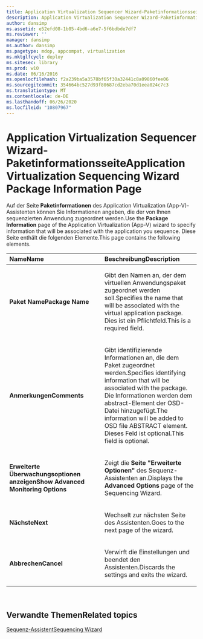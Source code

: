 ```yaml
---
title: Application Virtualization Sequencer Wizard-Paketinformationsseite
description: Application Virtualization Sequencer Wizard-Paketinformationsseite
author: dansimp
ms.assetid: e52efd08-1b05-4bd6-a6e7-5f6bdbde7df7
ms.reviewer: ''
manager: dansimp
ms.author: dansimp
ms.pagetype: mdop, appcompat, virtualization
ms.mktglfcycl: deploy
ms.sitesec: library
ms.prod: w10
ms.date: 06/16/2016
ms.openlocfilehash: f2a239ba5a3578bf65f30a32441c8a09860fee06
ms.sourcegitcommit: 354664bc527d93f80687cd2eba70d1eea024c7c3
ms.translationtype: MT
ms.contentlocale: de-DE
ms.lasthandoff: 06/26/2020
ms.locfileid: "10807967"
---
```

# <span data-ttu-id="6fbae-103">Application Virtualization Sequencer Wizard-Paketinformationsseite</span><span class="sxs-lookup"><span data-stu-id="6fbae-103">Application Virtualization Sequencing Wizard Package Information Page</span></span>


<span data-ttu-id="6fbae-104">Auf der Seite **Paketinformationen** des Application Virtualization (App-V)-Assistenten können Sie Informationen angeben, die der von Ihnen sequenzierten Anwendung zugeordnet werden.</span><span class="sxs-lookup"><span data-stu-id="6fbae-104">Use the **Package Information** page of the Application Virtualization (App-V) wizard to specify information that will be associated with the application you sequence.</span></span> <span data-ttu-id="6fbae-105">Diese Seite enthält die folgenden Elemente.</span><span class="sxs-lookup"><span data-stu-id="6fbae-105">This page contains the following elements.</span></span>

<table>
<colgroup>
<col width="50%" />
<col width="50%" />
</colgroup>
<thead>
<tr class="header">
<th align="left"><span data-ttu-id="6fbae-106">Name</span><span class="sxs-lookup"><span data-stu-id="6fbae-106">Name</span></span></th>
<th align="left"><span data-ttu-id="6fbae-107">Beschreibung</span><span class="sxs-lookup"><span data-stu-id="6fbae-107">Description</span></span></th>
</tr>
</thead>
<tbody>
<tr class="odd">
<td align="left"><p><strong><span data-ttu-id="6fbae-108">Paket Name</span><span class="sxs-lookup"><span data-stu-id="6fbae-108">Package Name</span></span></strong></p></td>
<td align="left"><p><span data-ttu-id="6fbae-109">Gibt den Namen an, der dem virtuellen Anwendungspaket zugeordnet werden soll.</span><span class="sxs-lookup"><span data-stu-id="6fbae-109">Specifies the name that will be associated with the virtual application package.</span></span> <span data-ttu-id="6fbae-110">Dies ist ein Pflichtfeld.</span><span class="sxs-lookup"><span data-stu-id="6fbae-110">This is a required field.</span></span></p></td>
</tr>
<tr class="even">
<td align="left"><p><strong><span data-ttu-id="6fbae-111">Anmerkungen</span><span class="sxs-lookup"><span data-stu-id="6fbae-111">Comments</span></span></strong></p></td>
<td align="left"><p><span data-ttu-id="6fbae-112">Gibt identifizierende Informationen an, die dem Paket zugeordnet werden.</span><span class="sxs-lookup"><span data-stu-id="6fbae-112">Specifies identifying information that will be associated with the package.</span></span> <span data-ttu-id="6fbae-113">Die Informationen werden dem abstract-Element der OSD-Datei hinzugefügt.</span><span class="sxs-lookup"><span data-stu-id="6fbae-113">The information will be added to OSD file ABSTRACT element.</span></span> <span data-ttu-id="6fbae-114">Dieses Feld ist optional.</span><span class="sxs-lookup"><span data-stu-id="6fbae-114">This field is optional.</span></span></p></td>
</tr>
<tr class="odd">
<td align="left"><p><strong><span data-ttu-id="6fbae-115">Erweiterte Überwachungsoptionen anzeigen</span><span class="sxs-lookup"><span data-stu-id="6fbae-115">Show Advanced Monitoring Options</span></span></strong></p></td>
<td align="left"><p><span data-ttu-id="6fbae-116">Zeigt die <strong> Seite "Erweiterte Optionen" </strong> des Sequenz-Assistenten an.</span><span class="sxs-lookup"><span data-stu-id="6fbae-116">Displays the <strong>Advanced Options</strong> page of the Sequencing Wizard.</span></span></p></td>
</tr>
<tr class="even">
<td align="left"><p><strong><span data-ttu-id="6fbae-117">Nächste</span><span class="sxs-lookup"><span data-stu-id="6fbae-117">Next</span></span></strong></p></td>
<td align="left"><p><span data-ttu-id="6fbae-118">Wechselt zur nächsten Seite des Assistenten.</span><span class="sxs-lookup"><span data-stu-id="6fbae-118">Goes to the next page of the wizard.</span></span></p></td>
</tr>
<tr class="odd">
<td align="left"><p><strong><span data-ttu-id="6fbae-119">Abbrechen</span><span class="sxs-lookup"><span data-stu-id="6fbae-119">Cancel</span></span></strong></p></td>
<td align="left"><p><span data-ttu-id="6fbae-120">Verwirft die Einstellungen und beendet den Assistenten.</span><span class="sxs-lookup"><span data-stu-id="6fbae-120">Discards the settings and exits the wizard.</span></span></p></td>
</tr>
</tbody>
</table>

 

## <span data-ttu-id="6fbae-121">Verwandte Themen</span><span class="sxs-lookup"><span data-stu-id="6fbae-121">Related topics</span></span>


[<span data-ttu-id="6fbae-122">Sequenz-Assistent</span><span class="sxs-lookup"><span data-stu-id="6fbae-122">Sequencing Wizard</span></span>](sequencing-wizard.md)

 

 





